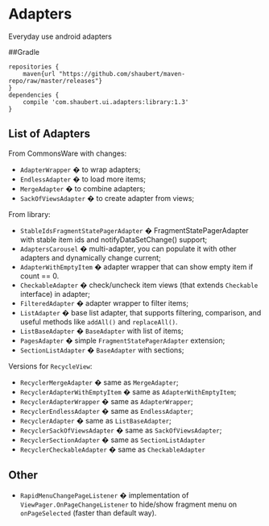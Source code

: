 # Adapters
Everyday use android adapters

##Gradle

    repositories {
        maven{url "https://github.com/shaubert/maven-repo/raw/master/releases"}
    }
    dependencies {
        compile 'com.shaubert.ui.adapters:library:1.3'
    }

## List of Adapters

From CommonsWare with changes:
  *  `AdapterWrapper` � to wrap adapters;
  *  `EndlessAdapter` � to load more items;
  *  `MergeAdapter` � to combine adapters;
  *  `SackOfViewsAdapter` � to create adapter from views;      
  
From library:  
  *  `StableIdsFragmentStatePagerAdapter` � FragmentStatePagerAdapter with stable item ids and notifyDataSetChange() support;
  *  `AdaptersCarousel` �  multi-adapter, you can populate it with other adapters and dynamically change current;
  *  `AdapterWithEmptyItem` � adapter wrapper that can show empty item if count == 0.
  *  `CheckableAdapter` � check/uncheck item views (that extends `Checkable` interface) in adapter;
  *  `FilteredAdapter` � adapter wrapper to filter items;
  *  `ListAdapter` � base list adapter, that supports filtering, comparison, and useful methods like `addAll()` and `replaceAll()`.
  *  `ListBaseAdapter` � `BaseAdapter` with list of items;
  *  `PagesAdapter` � simple `FragmentStatePagerAdapter` extension;
  *  `SectionListAdapter` � `BaseAdapter` with sections;
  
Versions for `RecycleView`:
  *  `RecyclerMergeAdapter` � same as `MergeAdapter`;
  *  `RecyclerAdapterWithEmptyItem` � same as `AdapterWithEmptyItem`;
  *  `RecyclerAdapterWrapper` � same as `AdapterWrapper`;
  *  `RecyclerEndlessAdapter` � same as `EndlessAdapter`;
  *  `RecyclerAdapter` � same as `ListBaseAdapter`;
  *  `RecyclerSackOfViewsAdapter` � same as `SackOfViewsAdapter`;
  *  `RecyclerSectionAdapter` � same as `SectionListAdapter`
  *  `RecyclerCheckableAdapter` � same as `CheckableAdapter`  
  
## Other
  *  `RapidMenuChangePageListener` � implementation of `ViewPager.OnPageChangeListener` to hide/show fragment menu on `onPageSelected` (faster than default way).
  
 